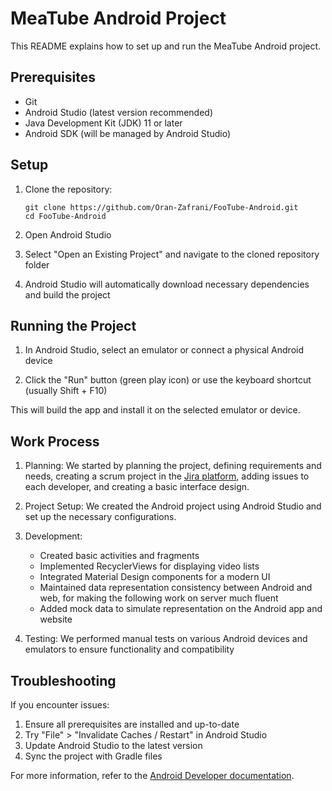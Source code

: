 # MeaTube Android Project

This README explains how to set up and run the MeaTube Android project.

## Prerequisites

- Git
- Android Studio (latest version recommended)
- Java Development Kit (JDK) 11 or later
- Android SDK (will be managed by Android Studio)

## Setup

1. Clone the repository:
   ```
   git clone https://github.com/Oran-Zafrani/FooTube-Android.git
   cd FooTube-Android
   ```

2. Open Android Studio

3. Select "Open an Existing Project" and navigate to the cloned repository folder

4. Android Studio will automatically download necessary dependencies and build the project

## Running the Project

1. In Android Studio, select an emulator or connect a physical Android device

2. Click the "Run" button (green play icon) or use the keyboard shortcut (usually Shift + F10)

This will build the app and install it on the selected emulator or device.

## Work Process

1. Planning: We started by planning the project, defining requirements and needs, creating a scrum project in the [Jira platform](https://sbar1998.atlassian.net/jira/software/projects/MTA/boards/2), adding issues to each developer, and creating a basic interface design.

2. Project Setup: We created the Android project using Android Studio and set up the necessary configurations.

3. Development:
   - Created basic activities and fragments
   - Implemented RecyclerViews for displaying video lists
   - Integrated Material Design components for a modern UI
   - Maintained data representation consistency between Android and web, for making the following work on server much fluent
   - Added mock data to simulate representation on the Android app and website

4. Testing: We performed manual tests on various Android devices and emulators to ensure functionality and compatibility

## Troubleshooting

If you encounter issues:
1. Ensure all prerequisites are installed and up-to-date
2. Try "File" > "Invalidate Caches / Restart" in Android Studio
3. Update Android Studio to the latest version
4. Sync the project with Gradle files

For more information, refer to the [Android Developer documentation](https://developer.android.com/docs).
